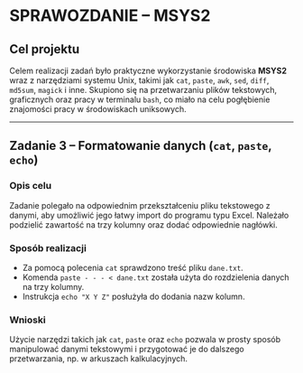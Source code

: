 # SPRAWOZDANIE – MSYS2

## Cel projektu

Celem realizacji zadań było praktyczne wykorzystanie środowiska **MSYS2** wraz z narzędziami systemu Unix, takimi jak `cat`, `paste`, `awk`, `sed`, `diff`, `md5sum`, `magick` i inne. Skupiono się na przetwarzaniu plików tekstowych, graficznych oraz pracy w terminalu `bash`, co miało na celu pogłębienie znajomości pracy w środowiskach uniksowych.

---

## Zadanie 3 – Formatowanie danych (`cat`, `paste`, `echo`)

### Opis celu

Zadanie polegało na odpowiednim przekształceniu pliku tekstowego z danymi, aby umożliwić jego łatwy import do programu typu Excel. Należało podzielić zawartość na trzy kolumny oraz dodać odpowiednie nagłówki.

### Sposób realizacji

- Za pomocą polecenia `cat` sprawdzono treść pliku `dane.txt`.
- Komenda `paste - - - < dane.txt` została użyta do rozdzielenia danych na trzy kolumny.
- Instrukcja `echo "X Y Z"` posłużyła do dodania nazw kolumn.

### Wnioski

Użycie narzędzi takich jak `cat`, `paste` oraz `echo` pozwala w prosty sposób manipulować danymi tekstowymi i przygotować je do dalszego przetwarzania, np. w arkuszach kalkulacyjnych.

